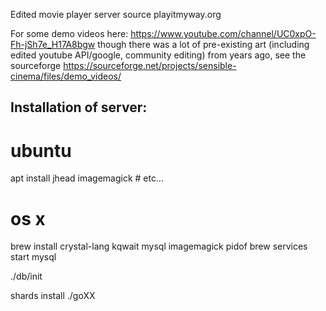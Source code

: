 Edited movie player server source playitmyway.org 

For some demo videos here: https://www.youtube.com/channel/UC0xpO-Fh-jSh7e_H17A8bgw
though there was a lot of pre-existing art (including edited youtube API/google, community editing) from years ago, see the sourceforge https://sourceforge.net/projects/sensible-cinema/files/demo_videos/

## Installation of server:

# ubuntu
apt install jhead imagemagick # etc...

# os x
brew install crystal-lang kqwait mysql imagemagick pidof
  brew services start mysql

./db/init

shards install
./goXX
